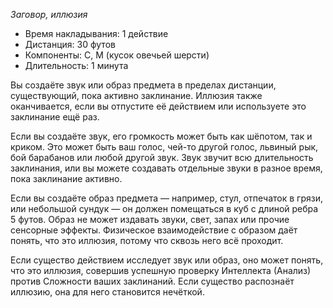 *Заговор, иллюзия*

- Время накладывания: 1 действие 
- Дистанция: 30 футов 
- Компоненты: С, М (кусок овечьей шерсти) 
- Длительность: 1 минута 

Вы создаёте звук или образ предмета в пределах дистанции, существующий, пока активно заклинание. Иллюзия также оканчивается, если вы отпустите её действием или используете это заклинание ещё раз. 

Если вы создаёте звук, его громкость может быть как шёпотом, так и криком. Это может быть ваш голос, чей-то другой голос, львиный рык, бой барабанов или любой другой звук. Звук звучит всю длительность заклинания, или вы можете создавать отдельные звуки в разное время, пока заклинание активно. 

Если вы создаёте образ предмета — например, стул, отпечаток в грязи, или небольшой сундук — он должен помещаться в куб с длиной ребра 5 футов. Образ не может издавать звуки, свет, запах или прочие сенсорные эффекты. Физическое взаимодействие с образом даёт понять, что это иллюзия, потому что сквозь него всё проходит. 

Если существо действием исследует звук или образ, оно может понять, что это иллюзия, совершив успешную проверку Интеллекта (Анализ) против Сложности ваших заклинаний. Если существо распознаёт иллюзию, она для него становится нечёткой.